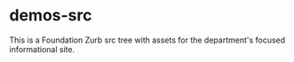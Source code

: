 # demos-src
This is a Foundation Zurb src tree with assets for the department's focused informational site.
